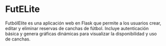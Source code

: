 # FutELite
FutbólElite es una aplicación web en Flask que permite a los usuarios crear, editar y eliminar reservas de canchas de fútbol. Incluye autenticación básica y genera gráficas dinámicas para visualizar la disponibilidad y uso de canchas.
